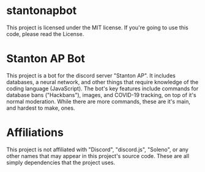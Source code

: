 # stantonapbot


This project is licensed under the MIT license. If you're going to use this code, please read the License.


# Stanton AP Bot

This project is a bot for the discord server "Stanton AP". It includes databases, a neural network, and other things that require knowledge of the coding language (JavaScript). The bot's key features include commands for database bans ("Hackbans"), images, and COVID-19 tracking, on top of it's normal moderation. While there are more commands, these are it's main, and hardest to make, ones.


# Affiliations

This project is not affiliated with "Discord", "discord.js", "Soleno", or any other names that may appear in this project's source code. These are all simply dependencies that the project uses.
